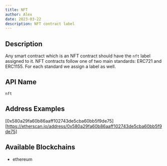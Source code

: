 ```yaml
---
title: NFT
author: Alex
date: 2023-03-22
description: NFT contract label
---
```


## Description

Any smart contract which is an NFT contract should have the `nft` label assigned to it. NFT contracts follow one of two main standards: ERC721 and ERC1155. For each standard we assign a label as well.

## API Name

`nft`

## Address Examples

[0x580a29fa60b86aaff102743de5cba60bb5f9de75][https://etherscan.io/address/0x580a29fa60b86aaff102743de5cba60bb5f9de75]


## Available Blockchains

* ethereum
